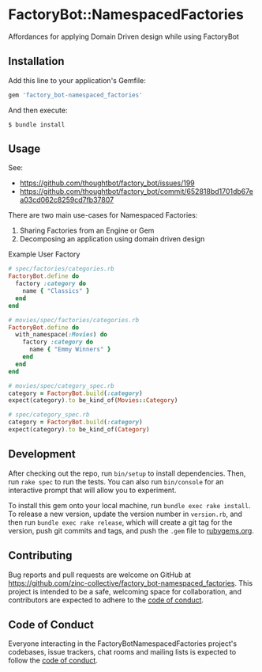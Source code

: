 # FactoryBot::NamespacedFactories

Affordances for applying Domain Driven design while using FactoryBot

## Installation

Add this line to your application's Gemfile:

```ruby
gem 'factory_bot-namespaced_factories'
```

And then execute:
```shell
$ bundle install
```
## Usage

See:

- https://github.com/thoughtbot/factory_bot/issues/199
- https://github.com/thoughtbot/factory_bot/commit/652818bd1701db67ea03cd062c8259cd7fb37807

There are two main use-cases for Namespaced Factories:

1. Sharing Factories from an Engine or Gem
2. Decomposing an application using domain driven design

Example User Factory

```ruby
# spec/factories/categories.rb
FactoryBot.define do
  factory :category do
    name { "Classics" }
  end
end

# movies/spec/factories/categories.rb
FactoryBot.define do
  with_namespace(:Movies) do
    factory :category do
      name { "Emmy Winners" }
    end
  end
end

# movies/spec/category_spec.rb
category = FactoryBot.build(:category)
expect(category).to be_kind_of(Movies::Category)

# spec/category_spec.rb
category = FactoryBot.build(:category)
expect(category).to be_kind_of(Category)
```

## Development

After checking out the repo, run `bin/setup` to install dependencies. Then, run `rake spec` to run the tests. You can also run `bin/console` for an interactive prompt that will allow you to experiment.

To install this gem onto your local machine, run `bundle exec rake install`. To release a new version, update the version number in `version.rb`, and then run `bundle exec rake release`, which will create a git tag for the version, push git commits and tags, and push the `.gem` file to [rubygems.org](https://rubygems.org).

## Contributing

Bug reports and pull requests are welcome on GitHub at https://github.com/zinc-collective/factory_bot-namespaced_factories. This project is intended to be a safe, welcoming space for collaboration, and contributors are expected to adhere to the [code of conduct](https://github.com/zinc-collective/factory_bot-namespaced_factories/blob/main/CODE_OF_CONDUCT.md).

## Code of Conduct

Everyone interacting in the FactoryBotNamespacedFactories project's codebases, issue trackers, chat rooms and mailing lists is expected to follow the [code of conduct](https://github.com/zinc-collective/factory_bot-namespaced_factories/blob/main/CODE_OF_CONDUCT.md).
